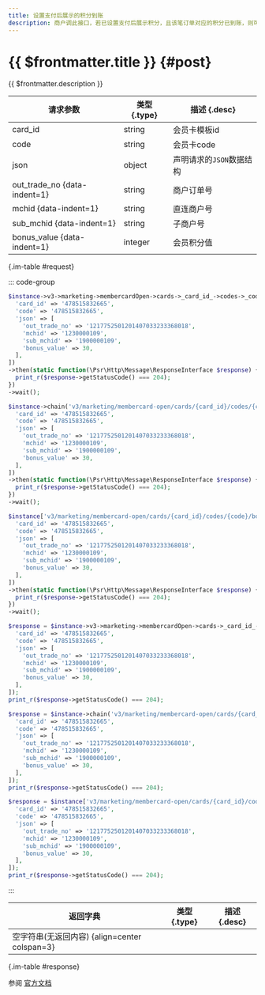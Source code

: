 ```yaml
---
title: 设置支付后展示的积分到账
description: 商户调此接口，若已设置支付后展示积分，且该笔订单对应的积分已到账，则可以入参积分对应的交易商户号+商户订单号将该笔支付后展示的积分状态设置为“已到账”
---
```


# {{ $frontmatter.title }} {#post}

{{ $frontmatter.description }}

| 请求参数 | 类型 {.type} | 描述 {.desc}
| --- | --- | ---
| card_id | string | 会员卡模板id
| code | string | 会员卡code
| json | object | 声明请求的`JSON`数据结构
| out_trade_no {data-indent=1} | string | 商户订单号
| mchid {data-indent=1} | string | 直连商户号
| sub_mchid {data-indent=1} | string | 子商户号
| bonus_value {data-indent=1} | integer | 会员积分值

{.im-table #request}

::: code-group

```php [异步纯链式]
$instance->v3->marketing->membercardOpen->cards->_card_id_->codes->_code_->bonus->commit->postAsync([
  'card_id' => '478515832665',
  'code' => '478515832665',
  'json' => [
    'out_trade_no' => '1217752501201407033233368018',
    'mchid' => '1230000109',
    'sub_mchid' => '1900000109',
    'bonus_value' => 30,
  ],
])
->then(static function(\Psr\Http\Message\ResponseInterface $response) {
  print_r($response->getStatusCode() === 204);
})
->wait();
```

```php [异步声明式]
$instance->chain('v3/marketing/membercard-open/cards/{card_id}/codes/{code}/bonus/commit')->postAsync([
  'card_id' => '478515832665',
  'code' => '478515832665',
  'json' => [
    'out_trade_no' => '1217752501201407033233368018',
    'mchid' => '1230000109',
    'sub_mchid' => '1900000109',
    'bonus_value' => 30,
  ],
])
->then(static function(\Psr\Http\Message\ResponseInterface $response) {
  print_r($response->getStatusCode() === 204);
})
->wait();
```

```php [异步属性式]
$instance['v3/marketing/membercard-open/cards/{card_id}/codes/{code}/bonus/commit']->postAsync([
  'card_id' => '478515832665',
  'code' => '478515832665',
  'json' => [
    'out_trade_no' => '1217752501201407033233368018',
    'mchid' => '1230000109',
    'sub_mchid' => '1900000109',
    'bonus_value' => 30,
  ],
])
->then(static function(\Psr\Http\Message\ResponseInterface $response) {
  print_r($response->getStatusCode() === 204);
})
->wait();
```

```php [同步纯链式]
$response = $instance->v3->marketing->membercardOpen->cards->_card_id_->codes->_code_->bonus->commit->post([
  'card_id' => '478515832665',
  'code' => '478515832665',
  'json' => [
    'out_trade_no' => '1217752501201407033233368018',
    'mchid' => '1230000109',
    'sub_mchid' => '1900000109',
    'bonus_value' => 30,
  ],
]);
print_r($response->getStatusCode() === 204);
```

```php [同步声明式]
$response = $instance->chain('v3/marketing/membercard-open/cards/{card_id}/codes/{code}/bonus/commit')->post([
  'card_id' => '478515832665',
  'code' => '478515832665',
  'json' => [
    'out_trade_no' => '1217752501201407033233368018',
    'mchid' => '1230000109',
    'sub_mchid' => '1900000109',
    'bonus_value' => 30,
  ],
]);
print_r($response->getStatusCode() === 204);
```

```php [同步属性式]
$response = $instance['v3/marketing/membercard-open/cards/{card_id}/codes/{code}/bonus/commit']->post([
  'card_id' => '478515832665',
  'code' => '478515832665',
  'json' => [
    'out_trade_no' => '1217752501201407033233368018',
    'mchid' => '1230000109',
    'sub_mchid' => '1900000109',
    'bonus_value' => 30,
  ],
]);
print_r($response->getStatusCode() === 204);
```

:::

| 返回字典 | 类型 {.type} | 描述 {.desc}
| --- | --- | ---
| 空字符串(无返回内容) {align=center colspan=3}

{.im-table #response}

参阅 [官方文档](https://pay.weixin.qq.com/wiki/doc/apiv3/wxpay/marketing/membercard_open/chapter10_2.shtml)
